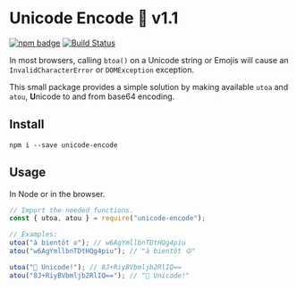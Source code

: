 # Unicode Encode 👋 v1.1

[![npm badge][2]][1]
[![Build Status](https://travis-ci.org/kertof/unicode-encode.svg?branch=master)](https://travis-ci.org/kertof/unicode-encode)

In most browsers, calling `btoa()` on a Unicode string or Emojis will cause an `InvalidCharacterError` or `DOMException` exception.

This small package provides a simple solution by making available `utoa` and `atou`, **U**nicode to and from base64 encoding.

## Install

```shell
npm i --save unicode-encode
```

## Usage

In Node or in the browser.

```js
// Import the needed functions.
const { utoa, atou } = require("unicode-encode");

// Examples:
utoa("à bientôt ☮"); // w6AgYmllbnTDtHQg4piu
atou("w6AgYmllbnTDtHQg4piu"); // "à bientôt ☮"

utoa("👋 Unicode!"); // 8J+RiyBVbmljb2RlIQ==
atou("8J+RiyBVbmljb2RlIQ=="); // "👋 Unicode!"
```

[1]: https://npmjs.org/package/unicode-encode
[2]: https://nodei.co/npm/unicode-encode.png?compact=true

